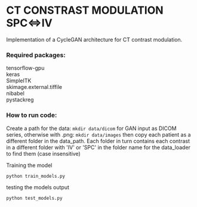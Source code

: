 # CT CONSTRAST MODULATION SPC<=>IV  

Implementation of a CycleGAN architecture for CT contrast modulation.

### Required  packages:  
tensorflow-gpu  
keras  
SimpleITK  
skimage.external.tiffile  
nibabel  
pystackreg  

### How to run code:

Create a path for the data:
`mkdir data/dicom` for GAN input as DICOM series, otherwise with .png: `mkdir data/images` then copy each patient as a different folder in the data_path.
Each folder in turn contains each contrast in a different folder with 'IV' or 'SPC' in the folder name for the data_loader to find them (case insensitive)


Training the model
```
python train_models.py
```

testing the models output
```
python test_models.py
```

